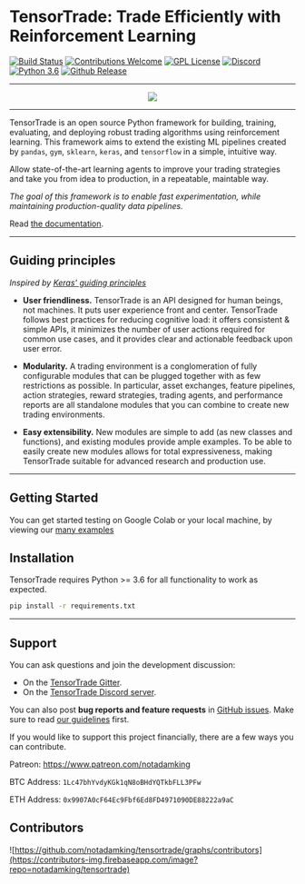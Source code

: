 ﻿# TensorTrade: Trade Efficiently with Reinforcement Learning

[![Build Status](https://travis-ci.org/notadamking/tensortrade.svg?branch=master)](https://travis-ci.org/notadamking/tensortrade)
[![Contributions Welcome](https://img.shields.io/badge/contributions-welcome-brightgreen.svg)](http://makeapullrequest.com)
[![GPL License](https://img.shields.io/github/license/notadamking/tensortrade.svg?color=brightgreen)](https://opensource.org/licenses/GPL-3.0/)
[![Discord](https://img.shields.io/discord/592446624882491402.svg?color=brightgreen)](https://discord.gg/ZZ7BGWh)
[![Python 3.6](https://img.shields.io/badge/python-3.6-blue.svg)](https://www.python.org/downloads/release/python-360/)
[![Github Release](https://img.shields.io/github/release/notadamking/tensortrade.svg)](https://github.com/notadamking/tensortrade)

-----------------

<div align="center">
  <img src="https://github.com/notadamking/tensortrade/blob/master/docs/source/_static/logo.png">
</div>

-----------------

TensorTrade is an open source Python framework for building, training, evaluating, and deploying robust trading algorithms using reinforcement learning. This framework aims to extend the existing ML pipelines created by `pandas`, `gym`, `sklearn`, `keras`, and `tensorflow` in a simple, intuitive way.

Allow state-of-the-art learning agents to improve your trading strategies and take you from idea to production, in a repeatable, maintable way.

*The goal of this framework is to enable fast experimentation, while maintaining production-quality data pipelines.*


Read [the documentation](https://tensortrade.readthedocs.io).


------------------


## Guiding principles
*Inspired by [Keras' guiding principles](https://github.com/keras-team/keras)*

- __User friendliness.__ TensorTrade is an API designed for human beings, not machines. It puts user experience front and center. TensorTrade follows best practices for reducing cognitive load: it offers consistent & simple APIs, it minimizes the number of user actions required for common use cases, and it provides clear and actionable feedback upon user error.

- __Modularity.__ A trading environment is a conglomeration of fully configurable modules that can be plugged together with as few restrictions as possible. In particular, asset exchanges, feature pipelines, action strategies, reward strategies, trading agents, and performance reports are all standalone modules that you can combine to create new trading environments.

- __Easy extensibility.__ New modules are simple to add (as new classes and functions), and existing modules provide ample examples. To be able to easily create new modules allows for total expressiveness, making TensorTrade suitable for advanced research and production use.


------------------

## Getting Started

You can get started testing on Google Colab or your local machine, by viewing our [many examples](https://github.com/notadamking/tensortrade/tree/master/examples)


## Installation

TensorTrade requires Python >= 3.6 for all functionality to work as expected.

```bash
pip install -r requirements.txt
``` 


------------------

## Support

You can ask questions and join the development discussion:

- On the [TensorTrade Gitter](https://gitter.im/tensortrade-framework/community).
- On the [TensorTrade Discord server](https://discord.gg/ZZ7BGWh).

You can also post **bug reports and feature requests** in [GitHub issues](https://github.com/notadamking/tensortrade/issues). Make sure to read [our guidelines](https://github.com/notadamking/tensortrade/blob/master/CONTRIBUTING.md) first.

If you would like to support this project financially, there are a few ways you can contribute.

Patreon: https://www.patreon.com/notadamking

BTC Address: `1Lc47bhYvdyKGk1qN8oBHdYQTkbFLL3PFw`

ETH Address: `0x9907A0cF64Ec9Fbf6Ed8FD4971090DE88222a9aC`


## Contributors

![https://github.com/notadamking/tensortrade/graphs/contributors](https://contributors-img.firebaseapp.com/image?repo=notadamking/tensortrade)



